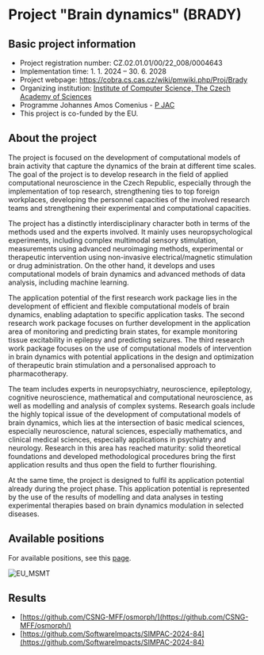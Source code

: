 # Project "Brain dynamics" (BRADY)

## Basic project information

- Project registration number: CZ.02.01.01/00/22_008/0004643
- Implementation time: 1. 1. 2024 – 30. 6. 2028
- Project webpage: <https://cobra.cs.cas.cz/wiki/pmwiki.php/Proj/Brady>
- Organizing institution: [Institute of Computer Science, The Czech Academy of Sciences](https://www.cs.cas.cz/en)
- Programme Johannes Amos Comenius - [P JAC](https://opjak.cz/en/)
- This project is co-funded by the EU.

## About the project

The project is focused on the development of computational models of brain activity that capture the dynamics of the brain at different time scales. The goal of the project is to develop research in the field of applied computational neuroscience in the Czech Republic, especially through the implementation of top research, strengthening ties to top foreign workplaces, developing the personnel capacities of the involved research teams and strengthening their experimental and computational capacities.

The project has a distinctly interdisciplinary character both in terms of the methods used and the experts involved. It mainly uses neuropsychological experiments, including complex multimodal sensory stimulation, measurements using advanced neuroimaging methods, experimental or therapeutic intervention using non-invasive electrical/magnetic stimulation or drug administration. On the other hand, it develops and uses computational models of brain dynamics and advanced methods of data analysis, including machine learning.

The application potential of the first research work package lies in the development of efficient and flexible computational models of brain dynamics, enabling adaptation to specific application tasks. The second research work package focuses on further development in the application area of monitoring and predicting brain states, for example monitoring tissue excitability in epilepsy and predicting seizures. The third research work package focuses on the use of computational models of intervention in brain dynamics with potential applications in the design and optimization of therapeutic brain stimulation and a personalised approach to pharmacotherapy.

The team includes experts in neuropsychiatry, neuroscience, epileptology, cognitive neuroscience, mathematical and computational neuroscience, as well as modelling and analysis of complex systems. Research goals include the highly topical issue of the development of computational models of brain dynamics, which lies at the intersection of basic medical sciences, especially neuroscience, natural sciences, especially mathematics, and clinical medical sciences, especially applications in psychiatry and neurology. Research in this area has reached maturity: solid theoretical foundations and developed methodological procedures bring the first application results and thus open the field to further flourishing.

At the same time, the project is designed to fulfil its application potential already during the project phase. This application potential is represented by the use of the results of modelling and data analyses in testing experimental therapies based on brain dynamics modulation in selected diseases.

## Available positions

For available positions, see this [page](https://cobra.cs.cas.cz/wiki/pmwiki.php/Proj/Jobs).

![EU_MSMT](https://github.com/BRADY-research-project/.github/assets/6525217/3084624a-f9ad-4d1b-926a-60c928db7be6)

## Results

- [https://github.com/CSNG-MFF/osmorph/](https://github.com/CSNG-MFF/osmorph/)
- [https://github.com/SoftwareImpacts/SIMPAC-2024-84](https://github.com/SoftwareImpacts/SIMPAC-2024-84)

